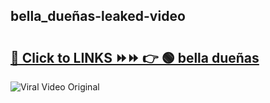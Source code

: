 
 ## bella_dueñas-leaked-video 

# <h2><a href="https://clipsfans.com/bella_dueñas&ref=git">🔗 Click to LINKS ⏩⏩ 👉 🟢 bella dueñas </a></h2>

<a href="https://clipsfans.com/bella_dueñas&ref=git" rel="nofollow" data-target="animated-image.originalLink"><img src="https://i.ibb.co.com/xMMVF88/686577567.gif" alt="Viral Video Original" style="max-width: 100%; display: inline-block;" data-target="animated-image.originalImage"></a>
